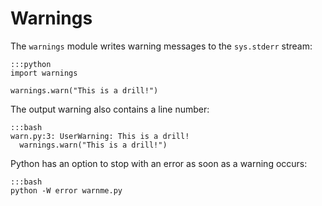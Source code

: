 
# Warnings

The `warnings` module writes warning messages to the `sys.stderr` stream:

    :::python
    import warnings

    warnings.warn("This is a drill!")

The output warning also contains a line number:

    :::bash
    warn.py:3: UserWarning: This is a drill!
      warnings.warn("This is a drill!")

Python has an option to stop with an error as soon as a warning occurs:

    :::bash
    python -W error warnme.py

